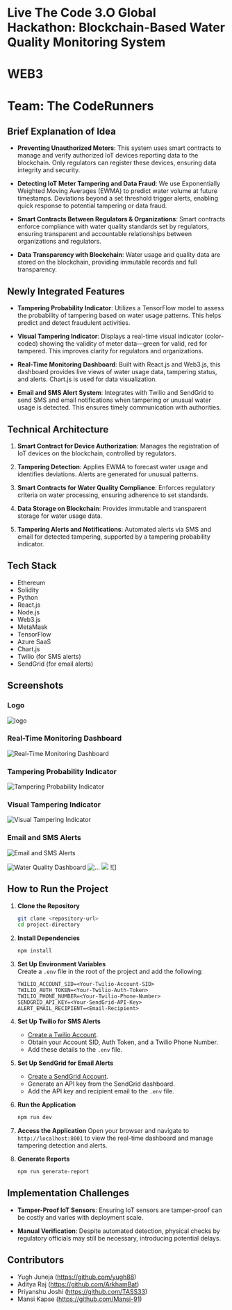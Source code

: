 # **Live The Code 3.O Global Hackathon: Blockchain-Based Water Quality Monitoring System**

# **WEB3**

# **Team: The CodeRunners**

## **Brief Explanation of Idea**

- **Preventing Unauthorized Meters**: This system uses smart contracts to manage and verify authorized IoT devices reporting data to the blockchain. Only regulators can register these devices, ensuring data integrity and security.

- **Detecting IoT Meter Tampering and Data Fraud**: We use Exponentially Weighted Moving Averages (EWMA) to predict water volume at future timestamps. Deviations beyond a set threshold trigger alerts, enabling quick response to potential tampering or data fraud.

- **Smart Contracts Between Regulators & Organizations**: Smart contracts enforce compliance with water quality standards set by regulators, ensuring transparent and accountable relationships between organizations and regulators.

- **Data Transparency with Blockchain**: Water usage and quality data are stored on the blockchain, providing immutable records and full transparency.

## **Newly Integrated Features**

- **Tampering Probability Indicator**: Utilizes a TensorFlow model to assess the probability of tampering based on water usage patterns. This helps predict and detect fraudulent activities.

- **Visual Tampering Indicator**: Displays a real-time visual indicator (color-coded) showing the validity of meter data—green for valid, red for tampered. This improves clarity for regulators and organizations.

- **Real-Time Monitoring Dashboard**: Built with React.js and Web3.js, this dashboard provides live views of water usage data, tampering status, and alerts. Chart.js is used for data visualization.

- **Email and SMS Alert System**: Integrates with Twilio and SendGrid to send SMS and email notifications when tampering or unusual water usage is detected. This ensures timely communication with authorities.

## **Technical Architecture**

1. **Smart Contract for Device Authorization**: Manages the registration of IoT devices on the blockchain, controlled by regulators.

2. **Tampering Detection**: Applies EWMA to forecast water usage and identifies deviations. Alerts are generated for unusual patterns.

3. **Smart Contracts for Water Quality Compliance**: Enforces regulatory criteria on water processing, ensuring adherence to set standards.

4. **Data Storage on Blockchain**: Provides immutable and transparent storage for water usage data.

5. **Tampering Alerts and Notifications**: Automated alerts via SMS and email for detected tampering, supported by a tampering probability indicator.

## **Tech Stack**

- Ethereum
- Solidity
- Python
- React.js
- Node.js
- Web3.js
- MetaMask
- TensorFlow
- Azure SaaS
- Chart.js
- Twilio (for SMS alerts)
- SendGrid (for email alerts)

## **Screenshots**

### **Logo**
![logo](https://github.com/user-attachments/assets/5daff77f-d27a-4ccf-a119-54ee1dd9f804)


### **Real-Time Monitoring Dashboard**
![Real-Time Monitoring Dashboard](https://res2.weblium.site/res/5eafe6572ef5d600210c6d9f/620a0daff5aaa100229e509b_optimized)

### **Tampering Probability Indicator**
![Tampering Probability Indicator](https://s3.amazonaws.com/s3-biz4intellia/images/live-location-tracking-of-tanks-with-volume-status.png)

### **Visual Tampering Indicator**
![Visual Tampering Indicator](https://5.imimg.com/data5/SC/OC/WH/GLADMIN-40897785/water-level-image1.png)

### **Email and SMS Alerts**
![Email and SMS Alerts](https://www.boltiot.com/hs-fs/hubfs/Projects%20images%20and%20videos/IoT%20Based%20Flood%20Monitoring%20And%20Alerting%20System/Demonstration.jpg?width=585&name=Demonstration.jpg)

![Water Quality Dashboard](https://github.com/user-attachments/assets/8819b736-12df-45a7-a5c4-16e7da403ae8) ![...](https://github.com/user-attachments/assets/5a8613cc-71d4-4107-8c67-e68d03d9e1f7) ![](https://github.com/user-attachments/assets/bbad5af1-2c75-43e1-af1b-9f968e1e50f1) ![]




## **How to Run the Project**

1. **Clone the Repository**
   ```bash
   git clone <repository-url>
   cd project-directory
   ```

2. **Install Dependencies**
   ```bash
   npm install
   ```

3. **Set Up Environment Variables**  
   Create a `.env` file in the root of the project and add the following:
   ```
   TWILIO_ACCOUNT_SID=<Your-Twilio-Account-SID>
   TWILIO_AUTH_TOKEN=<Your-Twilio-Auth-Token>
   TWILIO_PHONE_NUMBER=<Your-Twilio-Phone-Number>
   SENDGRID_API_KEY=<Your-SendGrid-API-Key>
   ALERT_EMAIL_RECIPIENT=<Email-Recipient>
   ```

4. **Set Up Twilio for SMS Alerts**
   - [Create a Twilio Account](https://www.twilio.com/try-twilio).
   - Obtain your Account SID, Auth Token, and a Twilio Phone Number.
   - Add these details to the `.env` file.

5. **Set Up SendGrid for Email Alerts**
   - [Create a SendGrid Account](https://signup.sendgrid.com/).
   - Generate an API key from the SendGrid dashboard.
   - Add the API key and recipient email to the `.env` file.

6. **Run the Application**
   ```bash
   npm run dev
   ```

7. **Access the Application**
   Open your browser and navigate to `http://localhost:8001` to view the real-time dashboard and manage tampering detection and alerts.

8. **Generate Reports**
   ```bash
   npm run generate-report
   ```

## **Implementation Challenges**

- **Tamper-Proof IoT Sensors**: Ensuring IoT sensors are tamper-proof can be costly and varies with deployment scale.

- **Manual Verification**: Despite automated detection, physical checks by regulatory officials may still be necessary, introducing potential delays.

## **Contributors**

- Yugh Juneja (https://github.com/yugh88)
- Aditya Raj  (https://github.com/ArkhamBat)
- Priyanshu Joshi (https://github.com/TASS33)
- Mansi Kapse  (https://github.com/Mansi-91)

